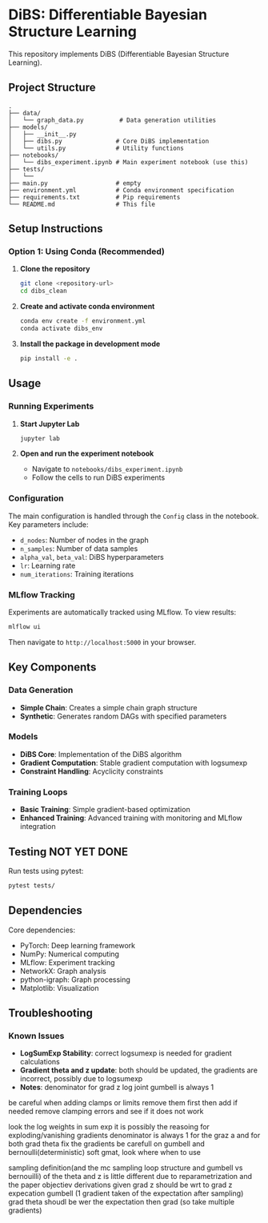 # DiBS: Differentiable Bayesian Structure Learning

This repository implements DiBS (Differentiable Bayesian Structure Learning).

## Project Structure

```
.
├── data/
│   └── graph_data.py          # Data generation utilities
├── models/
│   ├── __init__.py
│   ├── dibs.py               # Core DiBS implementation
│   └── utils.py              # Utility functions
├── notebooks/
│   └── dibs_experiment.ipynb # Main experiment notebook (use this)
├── tests/
│   └── 
├── main.py                   # empty
├── environment.yml           # Conda environment specification
├── requirements.txt          # Pip requirements
└── README.md                 # This file
```

## Setup Instructions

### Option 1: Using Conda (Recommended)

1. **Clone the repository**
   ```bash
   git clone <repository-url>
   cd dibs_clean
   ```

2. **Create and activate conda environment**
   ```bash
   conda env create -f environment.yml
   conda activate dibs_env
   ```

3. **Install the package in development mode**
   ```bash
   pip install -e .
   ```


## Usage

### Running Experiments

1. **Start Jupyter Lab**
   ```bash
   jupyter lab
   ```

2. **Open and run the experiment notebook**
   - Navigate to `notebooks/dibs_experiment.ipynb`
   - Follow the cells to run DiBS experiments

### Configuration

The main configuration is handled through the `Config` class in the notebook. Key parameters include:

- `d_nodes`: Number of nodes in the graph
- `n_samples`: Number of data samples
- `alpha_val`, `beta_val`: DiBS hyperparameters
- `lr`: Learning rate
- `num_iterations`: Training iterations

### MLflow Tracking

Experiments are automatically tracked using MLflow. To view results:

```bash
mlflow ui
```

Then navigate to `http://localhost:5000` in your browser.

## Key Components

### Data Generation
- **Simple Chain**: Creates a simple chain graph structure
- **Synthetic**: Generates random DAGs with specified parameters

### Models
- **DiBS Core**: Implementation of the DiBS algorithm
- **Gradient Computation**: Stable gradient computation with logsumexp
- **Constraint Handling**: Acyclicity constraints

### Training Loops
- **Basic Training**: Simple gradient-based optimization
- **Enhanced Training**: Advanced training with monitoring and MLflow integration

## Testing NOT YET DONE

Run tests using pytest: 
```bash
pytest tests/
```

## Dependencies

Core dependencies:
- PyTorch: Deep learning framework
- NumPy: Numerical computing
- MLflow: Experiment tracking
- NetworkX: Graph analysis
- python-igraph: Graph processing
- Matplotlib: Visualization

## Troubleshooting

### Known Issues

- **LogSumExp Stability**: correct logsumexp is needed for gradient calculations 
- **Gradient theta and z update**:  both should be updated, the gradients are incorrect, possibly due to logsumexp
- **Notes**: denominator for grad z log joint gumbell is always 1 

be careful when adding clamps  or limits  remove them first then add if needed
remove clamping errors and see if it does not work 

look the log weights in sum exp  it is possibly the reasoing for exploding/vanishing gradients
denominator is always 1  for the graz a and for both grad theta
fix the gradients  be carefull on gumbell and bernoulli(deterministic) soft gmat,  look where when to use

sampling definition(and the mc sampling loop structure and gumbell vs bernouilli) of the theta and z is little different due to reparametrization and the paper objectiev derivations given
grad z  should be wrt to grad z  expecation gumbell (1 gradient taken  of the expectation after sampling)
grad theta shoudl be wer the expectation then grad   (so take multiple gradients)

